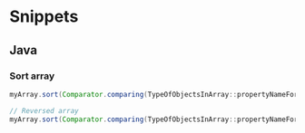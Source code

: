 # Snippets

## Java

### Sort array

```java
myArray.sort(Comparator.comparing(TypeOfObjectsInArray::propertyNameForSort));

// Reversed array
myArray.sort(Comparator.comparing(TypeOfObjectsInArray::propertyNameForSort).reversed());
 ```